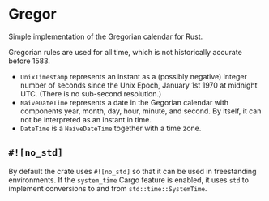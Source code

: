 # Gregor

Simple implementation of the Gregorian calendar for Rust.

Gregorian rules are used for all time, which is not historically accurate before 1583.

* `UnixTimestamp` represents an instant as a (possibly negative) integer number of seconds
  since the Unix Epoch, January 1st 1970 at midnight UTC.
  (There is no sub-second resolution.)
* `NaiveDateTime` represents a date in the Gegorian calendar
  with components year, month, day, hour, minute, and second.
  By itself, it can not be interpreted as an instant in time.
* `DateTime` is a `NaiveDateTime` together with a time zone.


## `#![no_std]`

By default the crate uses `#![no_std]` so that it can be used in freestanding environments.
If the `system_time` Cargo feature is enabled,
it uses `std` to implement conversions to and from `std::time::SystemTime`.
